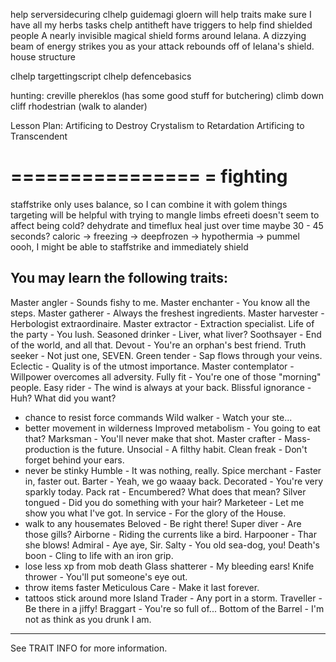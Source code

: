 
help serversidecuring
clhelp guidemagi
gloern will help
traits
make sure I have all my herbs
tasks
chelp antitheft
have triggers to help find shielded people
A nearly invisible magical shield forms around Ielana.
A dizzying beam of energy strikes you as your attack rebounds off of Ielana's
shield.
house structure
    
clhelp targettingscript
clhelp defencebasics

hunting:
    creville
    phereklos (has some good stuff for butchering)
        climb down cliff
    rhodestrian (walk to alander)


Lesson Plan:
             Artificing to Destroy
             Crystalism to Retardation
             Artificing to Transcendent


================
= fighting
================
staffstrike only uses balance, so I can combine it with golem things
targeting will be helpful with trying to mangle limbs
efreeti doesn't seem to affect being cold?
dehydrate and timeflux heal just over time
    maybe 30 - 45 seconds?
caloric -> freezing -> deepfrozen -> hypothermia -> pummel
oooh, I might be able to staffstrike and immediately shield


You may learn the following traits:
----------------------------------------------------------------------
Master angler        - Sounds fishy to me.
Master enchanter     - You know all the steps.
Master gatherer      - Always the freshest ingredients.
Master harvester     - Herbologist extraordinaire.
Master extractor     - Extraction specialist.
Life of the party    - You lush.
Seasoned drinker     - Liver, what liver?
Soothsayer           - End of the world, and all that.
Devout               - You're an orphan's best friend.
Truth seeker         - Not just one, SEVEN.
Green tender         - Sap flows through your veins.
Eclectic             - Quality is of the utmost importance.
Master contemplator  - Willpower overcomes all adversity.
Fully fit            - You're one of those "morning" people.
Easy rider           - The wind is always at your back.
Blissful ignorance   - Huh? What did you want?
  * chance to resist force commands
Wild walker          - Watch your ste...
  * better movement in wilderness
Improved metabolism  - You going to eat that?
Marksman             - You'll never make that shot.
Master crafter       - Mass-production is the future.
Unsocial             - A filthy habit.
Clean freak          - Don't forget behind your ears.
  * never be stinky
Humble               - It was nothing, really.
Spice merchant       - Faster in, faster out.
Barter               - Yeah, we go waaay back.
Decorated            - You're very sparkly today.
Pack rat             - Encumbered? What does that mean?
Silver tongued       - Did you do something with your hair?
Marketeer            - Let me show you what I've got.
In service           - For the glory of the House.
  * walk to any housemates
Beloved              - Be right there!
Super diver          - Are those gills?
Airborne             - Riding the currents like a bird.
Harpooner            - Thar she blows!
Admiral              - Aye aye, Sir.
Salty                - You old sea-dog, you!
Death's boon         - Cling to life with an iron grip.
  * lose less xp from mob death
Glass shatterer      - My bleeding ears!
Knife thrower        - You'll put someone's eye out.
  * throw items faster
Meticulous Care      - Make it last forever.
  * tattoos stick around more
Island Trader        - Any port in a storm.
Traveller            - Be there in a jiffy!
Braggart             - You're so full of...
Bottom of the Barrel - I'm not as think as you drunk I am.
----------------------------------------------------------------------
See TRAIT INFO <TRAIT> for more information.




